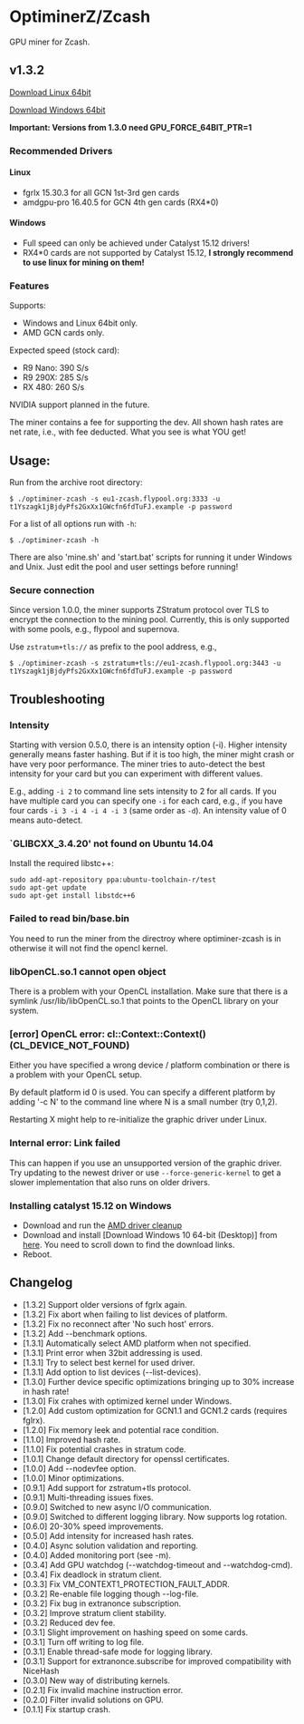 # OptiminerZ/Zcash

GPU miner for Zcash.

## v1.3.2
[Download Linux
64bit](https://github.com/Optiminer/OptiminerZcash/raw/master/optiminer-zcash-1.3.2.tar.gz)

[Download Windows 
64bit](https://github.com/Optiminer/OptiminerZcash/raw/master/optiminer-zcash-1.3.2.zip)

**Important: Versions from 1.3.0 need GPU_FORCE_64BIT_PTR=1**

### Recommended Drivers

#### Linux
- fgrlx 15.30.3 for all GCN 1st-3rd gen cards
- amdgpu-pro 16.40.5 for GCN 4th gen cards (RX4\*0)

#### Windows
- Full speed can only be achieved under Catalyst 15.12 drivers!
- RX4\*0 cards are not supported by Catalyst 15.12, **I strongly recommend
  to use linux for mining on them!**

### Features

Supports:
- Windows and Linux 64bit only.
- AMD GCN cards only.

Expected speed (stock card):
- R9 Nano: 390 S/s
- R9 290X: 285 S/s
- RX 480:  260 S/s

NVIDIA support planned in the future.

The miner contains a fee for supporting the dev. All shown hash rates are
net rate, i.e., with fee deducted. What you see is what YOU get!

## Usage:
Run from the archive root directory:
```
$ ./optiminer-zcash -s eu1-zcash.flypool.org:3333 -u t1Yszagk1jBjdyPfs2GxXx1GWcfn6fdTuFJ.example -p password
```

For a list of all options run with `-h`:
```
$ ./optiminer-zcash -h
```

There are also 'mine.sh' and 'start.bat' scripts for running it under
Windows and Unix. Just edit the pool and user settings before running!

### Secure connection
Since version 1.0.0, the miner supports ZStratum protocol over TLS to
encrypt the connection to the mining pool. Currently, this is only supported
with some pools, e.g., flypool and supernova.

Use `zstratum+tls://` as prefix to the pool address, e.g.,
```
$ ./optiminer-zcash -s zstratum+tls://eu1-zcash.flypool.org:3443 -u t1Yszagk1jBjdyPfs2GxXx1GWcfn6fdTuFJ.example -p password
```

## Troubleshooting

### Intensity
Starting with version 0.5.0, there is an intensity option (-i). Higher
intensity generally means faster hashing. But if it is too high, the miner
might crash or have very poor performance. The miner tries to auto-detect
the best intensity for your card but you can experiment with different
values.

E.g., adding `-i 2` to command line sets intensity to 2 for all cards. If
you have multiple card you can specify one `-i` for each card, e.g., if you
have four cards `-i 3 -i 4 -i 4 -i 3` (same order as `-d`). An intensity value
of 0 means auto-detect.

### `GLIBCXX_3.4.20' not found on Ubuntu 14.04
Install the required libstc++:
```shell
sudo add-apt-repository ppa:ubuntu-toolchain-r/test 
sudo apt-get update
sudo apt-get install libstdc++6
```

### Failed to read bin/base.bin
You need to run the miner from the directroy where optiminer-zcash is in
otherwise it will not find the opencl kernel.

### libOpenCL.so.1 cannot open object
There is a problem with your OpenCL installation. Make sure that there is a
symlink /usr/lib/libOpenCL.so.1 that points to the OpenCL library on your
system.

### [error] OpenCL error: cl::Context::Context() (CL_DEVICE_NOT_FOUND)
Either you have specified a wrong device / platform combination or there is
a problem with your OpenCL setup.

By default platform id 0 is used. You can specify a different platform by
adding '-c N' to the command line where N is a small number (try 0,1,2).

Restarting X might help to re-initialize the graphic driver under Linux.

### Internal error: Link failed
This can happen if you use an unsupported version of the graphic driver.
Try updating to the newest driver or use `--force-generic-kernel` to get a
slower implementation that also runs on older drivers.

### Installing catalyst 15.12 on Windows
- Download and run the [AMD driver
  cleanup](http://support.amd.com/en-us/kb-articles/Pages/AMD-Clean-Uninstall-Utility.aspx)
- Download and install [Download Windows 10 64-bit (Desktop)] from
  [here](http://www.guru3d.com/files-details/amd-radeon-software-crimson-15-12-driver-download.html).
  You need to scroll down to find the download links.
- Reboot. 

## Changelog
- [1.3.2] Support older versions of fgrlx again.
- [1.3.2] Fix abort when failing to list devices of platform.
- [1.3.2] Fix no reconnect after 'No such host' errors.
- [1.3.2] Add --benchmark options.
- [1.3.1] Automatically select AMD platform when not specified.
- [1.3.1] Print error when 32bit addressing is used.
- [1.3.1] Try to select best kernel for used driver.
- [1.3.1] Add option to list devices (--list-devices).
- [1.3.0] Further device specific optimizations bringing up to 30% increase in hash rate!
- [1.3.0] Fix crahes with optimized kernel under Windows.
- [1.2.0] Add custom optimization for GCN1.1 and GCN1.2 cards (requires fglrx).
- [1.2.0] Fix memory leek and potential race condition.
- [1.1.0] Improved hash rate.
- [1.1.0] Fix potential crashes in stratum code.
- [1.0.1] Change default directory for openssl certificates.
- [1.0.0] Add --nodevfee option.
- [1.0.0] Minor optimizations.
- [0.9.1] Add support for zstratum+tls protocol.
- [0.9.1] Multi-threading issues fixes.
- [0.9.0] Switched to new async I/O communication.
- [0.9.0] Switched to different logging library. Now supports log rotation.
- [0.6.0] 20-30% speed improvements.
- [0.5.0] Add intensity for increased hash rates.
- [0.4.0] Async solution validation and reporting.
- [0.4.0] Added monitoring port (see -m).
- [0.3.4] Add GPU watchdog (--watchdog-timeout and --watchdog-cmd).
- [0.3.4] Fix deadlock in stratum client.
- [0.3.3] Fix VM_CONTEXT1_PROTECTION_FAULT_ADDR.
- [0.3.2] Re-enable file logging though --log-file.
- [0.3.2] Fix bug in extranonce subscription.
- [0.3.2] Improve stratum client stability.
- [0.3.2] Reduced dev fee.
- [0.3.1] Slight improvement on hashing speed on some cards.
- [0.3.1] Turn off writing to log file.
- [0.3.1] Enable thread-safe mode for logging library.
- [0.3.1] Support for extranonce.subscribe for improved compatibility with
  NiceHash
- [0.3.0] New way of distributing kernels.
- [0.2.1] Fix invalid machine instruction error.
- [0.2.0] Filter invalid solutions on GPU.
- [0.1.1] Fix startup crash.
